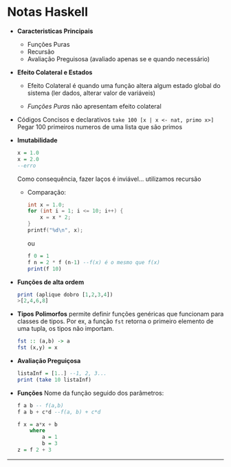 # Notas Haskell

- **Caracteristicas Principais**
    - Funções Puras
    - Recursão
    - Avaliação Preguisosa (avaliado apenas se e quando necessário)

- **Efeito Colateral e Estados**
    - Efeito Colateral é quando uma função altera algum estado global do sistema (ler dados, alterar valor de variáveis)

    - *Funções Puras* não apresentam efeito colateral

- Códigos Concisos e declarativos
    ```take 100 [x | x <- nat, primo x>]```
    Pegar 100 primeiros numeros de uma lista que são primos

- **Imutabilidade**
    ```Haskell
    x = 1.0
    x = 2.0
    --erro
    ```
    Como consequência, fazer laços é inviável... utilizamos recursão

    - Comparação:
        ```c
        int x = 1.0;
        for (int i = 1; i <= 10; i++) {
            x = x * 2;
        }
        printf("%d\n", x);
        ```
        ou
        ```Haskell
        f 0 = 1
        f n = 2 * f (n-1) --f(x) é o mesmo que f(x)
        print(f 10)
        ```
- **Funções de alta ordem**
    ```Haskell
    print (aplique dobro [1,2,3,4])
    >[2,4,6,8]
    ```

- **Tipos Polimorfos**
    permite definir funções genéricas que funcionam para classes de tipos. Por ex, a função ```fst``` retorna o primeiro elemento de uma tupla, os tipos não importam.
    ```Haskell
    fst :: (a,b) -> a
    fst (x,y) = x
    ```
- **Avaliação Preguiçosa**
    ```Haskell
    listaInf = [1..] --1, 2, 3...
    print (take 10 listaInf)
    ```

- **Funções**
    Nome da função seguido dos parâmetros:
    ```Haskell
    f a b -- f(a,b)
    f a b + c*d --f(a, b) + c*d
    ```

    ```Haskell
    f x = a*x + b
        where
            a = 1
            b = 3
    z = f 2 + 3
    ```

---